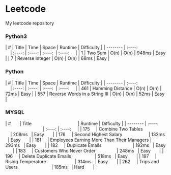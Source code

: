 # Leetcode
My leetcode repository
 
### Python3 ###

| #        | Title                            | Time   | Space  | Runtime | Difficulty |
| -------- | :----:                           | :----: | :----: | :----:  | :----:     |
| 1        | Two Sum                          | O(n)   | O(n)   | 948ms   | Easy       |
| 7        | Reverse Integer                  | O(n)   | O(n)   | 68ms    | Easy       |

### Python ###

| #        | Title                            | Time   | Space  | Runtime | Difficulty |
| -------- | :----:                           | :----: | :----: | :----:  | :----:     |
| 461      | Hamming Distance                 | O(n)   | O(n)   | 72ms    | Easy       |
| 557      | Reverse Words in a String III    | O(n)   | O(n)   | 52ms    | Easy       |

### MYSQL ###

| #        | Title                                      | Runtime | Difficulty |
| -------- | :----:                                     | :----:  | :----:     |
| 175      | Combine Two Tables                         | 208ms   | Easy       |
| 176      | Second Highest Salary                      | 132ms   | Easy       |
| 181      | Employees Earning More Than Their Managers | 293ms   | Easy       |
| 182      | Duplicate Emails                           | 192ms   | Easy       |
| 183      | Customers Who Never Order                  | 248ms   | Easy       |
| 196      | Delete Duplicate Emails                    | 518ms   | Easy       |
| 197      | Rising Temperature                         | 314ms   | Easy       |
| 262      | Trips and Users                            | 185ms   | Hard       |
